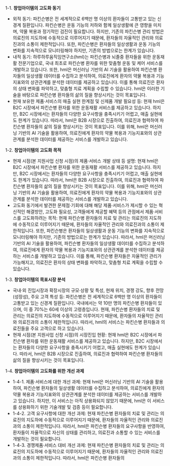1-1. **창업아이템의 고도화 동기**
- 외적 동기: 파킨슨병은 전 세계적으로 6백만 명 이상의 환자들이 고통받고 있는 신경계 질환입니다. 파킨슨병은 운동 기능의 저하와 함께 일상생활에 큰 영향을 미치며, 약물 복용과 정기적인 검진이 필요합니다. 하지만, 기존의 파킨슨병 관리 방법은 의료진의 지도하에 수동적으로 이루어지기 때문에, 환자들의 자율적인 관리와 의료진과의 소통이 제한적입니다. 또한, 파킨슨병은 환자들의 일상생활과 운동 기능의 변화를 지속적으로 모니터링해야 하지만, 기존의 방법으로는 한계가 있습니다.
- 내적 동기: 하루하루움직임연구소(hml)는 파킨슨병과 뇌졸중 환자들을 위한 운동재활 전문기업으로, 국내 최초로 파킨슨병 환자를 위한 맞춤형 운동 및 케어 서비스를 개발하고 있습니다. 또한, hml은 머신러닝 기반의 AI 기술을 활용하여 파킨슨병 환자들의 일상생활 데이터를 수집하고 분석하여, 의료진에게 환자의 약물 복용과 기능지표와의 상관관계를 분석한 데이터를 제공하고 있습니다. 이를 통해 의료진은 환자의 상태 변화를 파악하고, 맞춤형 치료 계획을 수립할 수 있습니다. hml은 이러한 기술을 바탕으로 파킨슨병 환자들의 삶의 질을 향상시키는 것이 목표입니다.
- 현재 보유한 제품·서비스의 매출 실현 한계점 및 신제품 개발 필요성 등: 현재 hml은 B2C 시장에서 파킨슨병 환자를 위한 운동재활 서비스를 제공하고 있습니다. 하지만, B2C 시장에서는 환자들의 다양한 요구사항을 충족시키기 어렵고, 매출 실현에도 한계가 있습니다. 따라서, hml은 B2B 시장으로 진출하여, 의료진과 협력하여 파킨슨병 환자들의 삶의 질을 향상시키는 것이 목표입니다. 이를 위해, hml은 머신러닝 기반의 AI 기술을 활용하여, 의료진에게 환자의 약물 복용과 기능지표와의 상관관계를 분석한 데이터를 제공하는 서비스를 개발하고 있습니다.

1-2. **창업아이템의 고도화 목적**
- 현재 시점(본 지원사업 신청 시점)의 제품·서비스 개발 상태 등 설명: 현재 hml은 B2C 시장에서 파킨슨병 환자를 위한 운동재활 서비스를 제공하고 있습니다. 하지만, B2C 시장에서는 환자들의 다양한 요구사항을 충족시키기 어렵고, 매출 실현에도 한계가 있습니다. 따라서, hml은 B2B 시장으로 진출하여, 의료진과 협력하여 파킨슨병 환자들의 삶의 질을 향상시키는 것이 목표입니다. 이를 위해, hml은 머신러닝 기반의 AI 기술을 활용하여, 의료진에게 환자의 약물 복용과 기능지표와의 상관관계를 분석한 데이터를 제공하는 서비스를 개발하고 있습니다.
- 고도화 동기에서 발견한 문제점·기회에 대해 해당 제품·서비스가 제시할 수 있는 혁신적인 해결방안, 고도화 필요성, 고객들에게 제공할 혜택 등의 관점에서 제품·서비스를 고도화하려는 목적: 현재 파킨슨병 환자들의 치료 및 관리는 의료진의 지도하에 수동적으로 이루어지기 때문에, 환자들의 자율적인 관리와 의료진과의 소통이 제한적입니다. 또한, 파킨슨병은 환자들의 일상생활과 운동 기능의 변화를 지속적으로 모니터링해야 하지만, 기존의 방법으로는 한계가 있습니다. 따라서, hml은 머신러닝 기반의 AI 기술을 활용하여, 파킨슨병 환자들의 일상생활 데이터를 수집하고 분석하여, 의료진에게 환자의 약물 복용과 기능지표와의 상관관계를 분석한 데이터를 제공하는 서비스를 개발하고 있습니다. 이를 통해, 파킨슨병 환자들은 자율적인 관리가 가능해지고, 의료진은 환자의 상태 변화를 파악하고, 맞춤형 치료 계획을 수립할 수 있습니다.

1-3. **창업아이템의 목표시장 분석**
- 국내·외 진입시장과 확장시장의 규모·상황 및 특성, 현재 위치, 경쟁 강도, 향후 전망(성장성), 주요 고객 특성 등: 파킨슨병은 전 세계적으로 6백만 명 이상의 환자들이 고통받고 있는 신경계 질환입니다. 국내에서는 약 10만 명의 파킨슨병 환자들이 있으며, 이 중 70%는 60세 이상의 고령층입니다. 현재, 파킨슨병 환자들의 치료 및 관리는 의료진의 지도하에 수동적으로 이루어지기 때문에, 환자들의 자율적인 관리와 의료진과의 소통이 제한적입니다. 따라서, hml의 서비스는 파킨슨병 환자들과 의료진들을 주요 고객으로 하고 있습니다.
- 현재 시점(본 지원사업 신청 시점)의 시장진입 현황: 현재 hml은 B2C 시장에서 파킨슨병 환자를 위한 운동재활 서비스를 제공하고 있습니다. 하지만, B2C 시장에서는 환자들의 다양한 요구사항을 충족시키기 어렵고, 매출 실현에도 한계가 있습니다. 따라서, hml은 B2B 시장으로 진출하여, 의료진과 협력하여 파킨슨병 환자들의 삶의 질을 향상시키는 것이 목표입니다.

1-4. **창업아이템의 고도화를 위한 개선 과제**
- 1-4-1. 제품·서비스에 대한 개선 과제: 현재 hml은 머신러닝 기반의 AI 기술을 활용하여, 파킨슨병 환자들의 일상생활 데이터를 수집하고 분석하여, 의료진에게 환자의 약물 복용과 기능지표와의 상관관계를 분석한 데이터를 제공하는 서비스를 개발하고 있습니다. 하지만, 이 서비스는 아직 상용화되지 않았기 때문에, hml은 이 서비스를 상용화하기 위한 기술개발 및 검증 등이 필요합니다.
- 1-4-2. 고객 요구사항에 대한 개선 과제: 현재 파킨슨병 환자들의 치료 및 관리는 의료진의 지도하에 수동적으로 이루어지기 때문에, 환자들의 자율적인 관리와 의료진과의 소통이 제한적입니다. 따라서, hml은 파킨슨병 환자들의 요구사항을 반영하여, 환자들이 자율적으로 자신의 상태를 관리하고, 의료진과 소통할 수 있는 서비스를 개발하는 것이 필요합니다.
- 1-4-3. 경쟁제품·서비스 대비 개선 과제: 현재 파킨슨병 환자들의 치료 및 관리는 의료진의 지도하에 수동적으로 이루어지기 때문에, 환자들의 자율적인 관리와 의료진과의 소통이 제한적입니다. 따라서, hml은 파킨슨병 환자들의